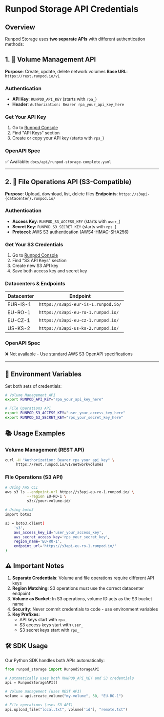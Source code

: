 # Runpod Storage API Credentials

## Overview

Runpod Storage uses **two separate APIs** with different authentication methods:

## 1. 🔧 Volume Management API

**Purpose**: Create, update, delete network volumes
**Base URL**: `https://rest.runpod.io/v1`

### Authentication
- **API Key**: `RUNPOD_API_KEY` (starts with `rpa_`)
- **Header**: `Authorization: Bearer rpa_your_api_key_here`

### Get Your API Key
1. Go to [Runpod Console](https://console.runpod.io/user/settings)
2. Find "API Keys" section
3. Create or copy your API key (starts with `rpa_`)

### OpenAPI Spec
✅ Available: `docs/api/runpod-storage-complete.yaml`

---

## 2. 📁 File Operations API (S3-Compatible)

**Purpose**: Upload, download, list, delete files
**Endpoints**: `https://s3api-{datacenter}.runpod.io/`

### Authentication
- **Access Key**: `RUNPOD_S3_ACCESS_KEY` (starts with `user_`)
- **Secret Key**: `RUNPOD_S3_SECRET_KEY` (starts with `rps_`)
- **Protocol**: AWS S3 authentication (AWS4-HMAC-SHA256)

### Get Your S3 Credentials
1. Go to [Runpod Console](https://console.runpod.io/user/settings)
2. Find "S3 API Keys" section
3. Create new S3 API key
4. Save both access key and secret key

### Datacenters & Endpoints
| Datacenter | Endpoint |
|------------|----------|
| EUR-IS-1 | `https://s3api-eur-is-1.runpod.io/` |
| EU-RO-1  | `https://s3api-eu-ro-1.runpod.io/` |
| EU-CZ-1  | `https://s3api-eu-cz-1.runpod.io/` |
| US-KS-2  | `https://s3api-us-ks-2.runpod.io/` |

### OpenAPI Spec
❌ Not available - Use standard AWS S3 OpenAPI specifications

---

## 🔐 Environment Variables

Set both sets of credentials:

```bash
# Volume Management API
export RUNPOD_API_KEY="rpa_your_api_key_here"

# File Operations API  
export RUNPOD_S3_ACCESS_KEY="user_your_access_key_here"
export RUNPOD_S3_SECRET_KEY="rps_your_secret_key_here"
```

## 📚 Usage Examples

### Volume Management (REST API)
```bash
curl -H "Authorization: Bearer rpa_your_api_key" \
     https://rest.runpod.io/v1/networkvolumes
```

### File Operations (S3 API)
```bash
# Using AWS CLI
aws s3 ls --endpoint-url https://s3api-eu-ro-1.runpod.io/ \
          --region EU-RO-1 \
          s3://your-volume-id/

# Using boto3
import boto3

s3 = boto3.client(
    's3',
    aws_access_key_id='user_your_access_key',
    aws_secret_access_key='rps_your_secret_key',
    region_name='EU-RO-1',
    endpoint_url='https://s3api-eu-ro-1.runpod.io/'
)
```

## ⚠️ Important Notes

1. **Separate Credentials**: Volume and file operations require different API keys
2. **Region Matching**: S3 operations must use the correct datacenter endpoint
3. **Volume as Bucket**: In S3 operations, volume ID acts as the S3 bucket name
4. **Security**: Never commit credentials to code - use environment variables
5. **Key Prefixes**: 
   - API keys start with `rpa_`
   - S3 access keys start with `user_`  
   - S3 secret keys start with `rps_`

## 🛠️ SDK Usage

Our Python SDK handles both APIs automatically:

```python
from runpod_storage import RunpodStorageAPI

# Automatically uses both RUNPOD_API_KEY and S3 credentials
api = RunpodStorageAPI()

# Volume management (uses REST API)
volume = api.create_volume("my-volume", 50, "EU-RO-1")

# File operations (uses S3 API)
api.upload_file("local.txt", volume['id'], "remote.txt")
```